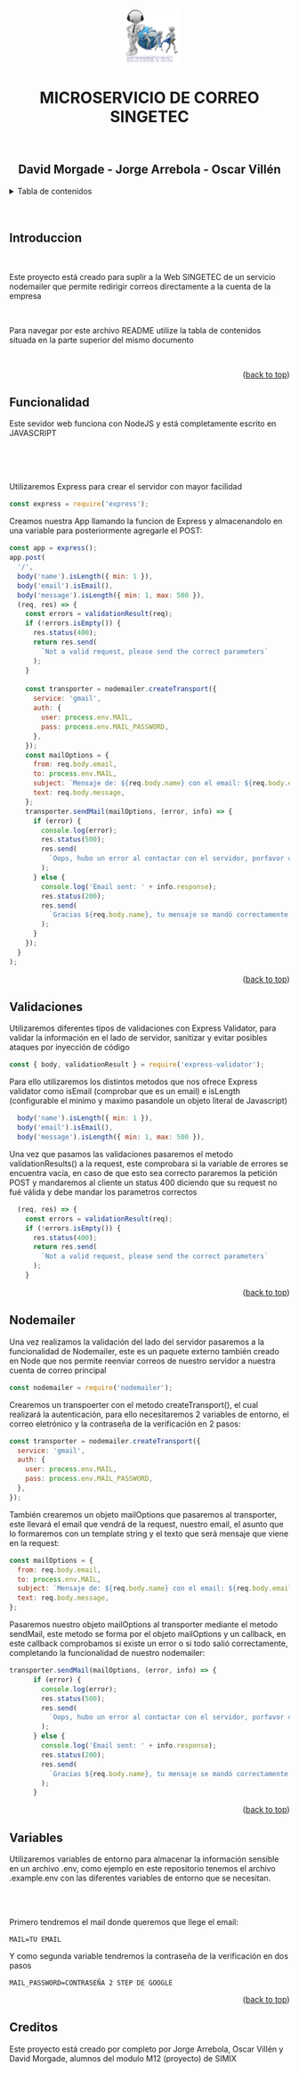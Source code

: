 <a name="readme-top"></a>

<br />

<br />

<div align="center">
  <a href="https://github.com/DavidMorgade/Web-Empresa-SIMIXM12">
    <img src="./screenshots/Logo.jpg" alt="Logo" height="100">
  </a>
  
<br />

<h1 align="center">MICROSERVICIO DE CORREO SINGETEC</h1>

<br />

  <h2 align="center">
    David Morgade - Jorge Arrebola - Oscar Villén
  </h2>
  
</div>

<!-- TABLE OF CONTENTS -->
<details>
  <summary>Tabla de contenidos</summary>
  <ol>
    <li><a href="#introduccion">Introducción</a></li>
    <li><a href="#funcionalidad">¿Cómo Funciona?</a></li>
    <li><a href="#nodemailer">Nodemailer</a></li>
    <li><a href="#variables">Variables de Entorno</a></li>
    <li><a href="#creditos">Creditos</a></li>
  </ol>
</details>

<br/>
<br/>

## Introduccion

   <br/>
    <p>Este proyecto está creado para suplir a la Web SINGETEC de un servicio nodemailer que permite redirigir correos directamente a la cuenta de la empresa</p>
   <br/>
    <p>Para navegar por este archivo README utilize la tabla de contenidos situada en la parte superior del mismo documento</p>
   <br/>

<p align="right">(<a href="#readme-top">back to top</a>)</p>

## Funcionalidad

<p>Este sevidor web funciona con NodeJS y está completamente escrito en JAVASCRIPT</p>
</br>
</br>
</br>
<p>Utilizaremos Express para crear el servidor con mayor facilidad</p>

```js
const express = require('express');
```

<p>Creamos nuestra App llamando la funcion de Express y almacenandolo en una variable para posteriormente agregarle el POST:</p>

```js
const app = express();
app.post(
  '/',
  body('name').isLength({ min: 1 }),
  body('email').isEmail(),
  body('message').isLength({ min: 1, max: 500 }),
  (req, res) => {
    const errors = validationResult(req);
    if (!errors.isEmpty()) {
      res.status(400);
      return res.send(
        `Not a valid request, please send the correct parameters`
      );
    }

    const transporter = nodemailer.createTransport({
      service: 'gmail',
      auth: {
        user: process.env.MAIL,
        pass: process.env.MAIL_PASSWORD,
      },
    });
    const mailOptions = {
      from: req.body.email,
      to: process.env.MAIL,
      subject: `Mensaje de: ${req.body.name} con el email: ${req.body.email}`,
      text: req.body.message,
    };
    transporter.sendMail(mailOptions, (error, info) => {
      if (error) {
        console.log(error);
        res.status(500);
        res.send(
          `Oops, hubo un error al contactar con el servidor, porfavor contacte con nososotros a: ${mailOptions.to}`
        );
      } else {
        console.log('Email sent: ' + info.response);
        res.status(200);
        res.send(
          `Gracias ${req.body.name}, tu mensaje se mandó correctamente a: ${mailOptions.to}. ¡Intentaremos ponernos en contacto contigo lo más pronto posible!`
        );
      }
    });
  }
);
```

<p align="right">(<a href="#readme-top">back to top</a>)</p>

## Validaciones

<p>Utilizaremos diferentes tipos de validaciones con Express Validator, para validar la información en el lado de servidor, sanitizar y evitar posibles ataques por inyección de código</p>

```js
const { body, validationResult } = require('express-validator');
```

<p>Para ello utilizaremos los distintos metodos que nos ofrece Express validator como isEmail (comprobar que es un email) e isLength (configurable el minimo y maximo pasandole un objeto literal de Javascript)</p>

```js
  body('name').isLength({ min: 1 }),
  body('email').isEmail(),
  body('message').isLength({ min: 1, max: 500 }),
```

<p>Una vez que pasamos las validaciones pasaremos el metodo validationResults() a la request, este comprobara si la variable de errores se encuentra vacía, en caso de que esto sea correcto pararemos la petición POST y mandaremos al cliente un status 400 diciendo que su request no fué válida y debe mandar los parametros correctos</p>

```js
  (req, res) => {
    const errors = validationResult(req);
    if (!errors.isEmpty()) {
      res.status(400);
      return res.send(
        `Not a valid request, please send the correct parameters`
      );
    }
```

<p align="right">(<a href="#readme-top">back to top</a>)</p>

## Nodemailer

<p>Una vez realizamos la validación del lado del servidor pasaremos a la funcionalidad de Nodemailer, este es un paquete externo también creado en Node que nos permite reenviar correos de nuestro servidor a nuestra cuenta de correo principal</p>

```js
const nodemailer = require('nodemailer');
```

<p>Crearemos un transpoerter con el metodo createTransport(), el cual realizará la autenticación, para ello necesitaremos 2 variables de entorno, el correo eletrónico y la contraseña de la verificación en 2 pasos:</p>

```js
const transporter = nodemailer.createTransport({
  service: 'gmail',
  auth: {
    user: process.env.MAIL,
    pass: process.env.MAIL_PASSWORD,
  },
});
```

<p>También crearemos un objeto mailOptions que pasaremos al transporter, este llevará el email que vendrá de la request, nuestro email, el asunto que lo formaremos con un template string y el texto que será mensaje que viene en la request:</p>

```js
const mailOptions = {
  from: req.body.email,
  to: process.env.MAIL,
  subject: `Mensaje de: ${req.body.name} con el email: ${req.body.email}`,
  text: req.body.message,
};
```

<p>Pasaremos nuestro objeto mailOptions al transporter mediante el metodo sendMail, este metodo se forma por el objeto mailOptions y un callback, en este callback comprobamos si existe un error o si todo salió correctamente, completando la funcionalidad de nuestro nodemailer:</p>

```js
transporter.sendMail(mailOptions, (error, info) => {
      if (error) {
        console.log(error);
        res.status(500);
        res.send(
          `Oops, hubo un error al contactar con el servidor, porfavor contacte con nososotros a: ${mailOptions.to}`
        );
      } else {
        console.log('Email sent: ' + info.response);
        res.status(200);
        res.send(
          `Gracias ${req.body.name}, tu mensaje se mandó correctamente a: ${mailOptions.to}. ¡Intentaremos ponernos en contacto contigo lo más pronto posible!`
        );
      }
```

<p align="right">(<a href="#readme-top">back to top</a>)</p>

## Variables

<p>Utilizaremos variables de entorno para almacenar la información sensible en un archivo .env, como ejemplo en este repositorio tenemos el archivo .example.env con las diferentes variables de entorno que se necesitan.</p>

</br>
</br>

<p>Primero tendremos el mail donde queremos que llege el email:</p>

```
MAIL=TU EMAIL
```

<p>Y como segunda variable tendremos la contraseña de la verificación en dos pasos</p>

```
MAIL_PASSWORD=CONTRASEÑA 2 STEP DE GOOGLE
```

<p align="right">(<a href="#readme-top">back to top</a>)</p>

## Creditos

<p>Este proyecto está creado por completo por Jorge Arrebola, Oscar Villén y David Morgade, alumnos del modulo M12 (proyecto) de SIMIX</p>
